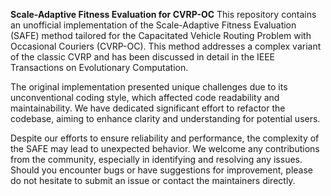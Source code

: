 **Scale-Adaptive Fitness Evaluation for CVRP-OC**
This repository contains an unofficial implementation of the Scale-Adaptive Fitness Evaluation (SAFE) method tailored for the Capacitated Vehicle Routing Problem with Occasional Couriers (CVRP-OC). This method addresses a complex variant of the classic CVRP and has been discussed in detail in the IEEE Transactions on Evolutionary Computation.

The original implementation presented unique challenges due to its unconventional coding style, which affected code readability and maintainability. We have dedicated significant effort to refactor the codebase, aiming to enhance clarity and understanding for potential users.

Despite our efforts to ensure reliability and performance, the complexity of the SAFE may lead to unexpected behavior. We welcome any contributions from the community, especially in identifying and resolving any issues. Should you encounter bugs or have suggestions for improvement, please do not hesitate to submit an issue or contact the maintainers directly.
